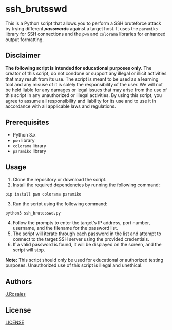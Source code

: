 # ssh_brutsswd

This is a Python script that allows you to perform a SSH bruteforce attack by trying different ***passwords*** against a target host. It uses the `paramiko` library for SSH connections and the `pwn` and `colorama` libraries for enhanced output formatting.

## Disclaimer

**The following script is intended for educational purposes only**. The creator of this script, do not condone or support any illegal or illicit activities that may result from its use. The script is meant to be used as a learning tool and any misuse of it is solely the responsibility of the user. We will not be held liable for any damages or legal issues that may arise from the use of this script in any unauthorized or illegal activities. By using this script, you agree to assume all responsibility and liability for its use and to use it in accordance with all applicable laws and regulations.

## Prerequisites

-   Python 3.x
-   `pwn` library
-   `colorama` library
-   `paramiko` library

## Usage

1.  Clone the repository or download the script.
2.  Install the required dependencies by running the following command:

`pip install pwn colorama paramiko`

3.  Run the script using the following command:

`python3 ssh_brutesswd.py`

4.  Follow the prompts to enter the target's IP address, port number, username, and the filename for the password list.
5.  The script will iterate through each password in the list and attempt to connect to the target SSH server using the provided credentials.
6.  If a valid password is found, it will be displayed on the screen, and the script will stop.

**Note:** This script should only be used for educational or authorized testing purposes. Unauthorized use of this script is illegal and unethical.

## Authors

[J.Rosales](https://github.com/ic3man31/ic3man31)

## License
[LICENSE](LICENSE)
